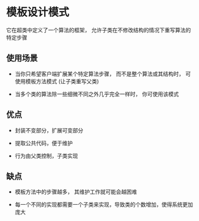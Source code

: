 # 模板设计模式

它在超类中定义了一个算法的框架， 允许子类在不修改结构的情况下重写算法的特定步骤


## 使用场景

*  当你只希望客户端扩展某个特定算法步骤， 而不是整个算法或其结构时， 可使用模板方法模式 (让子类重写父类)

* 当多个类的算法除一些细微不同之外几乎完全一样时， 你可使用该模式

## 优点

* 封装不变部分，扩展可变部分

* 提取公共代码，便于维护

* 行为由父类控制，子类实现

## 缺点

* 模板方法中的步骤越多， 其维护工作就可能会越困难

* 每一个不同的实现都需要一个子类来实现，导致类的个数增加，使得系统更加庞大